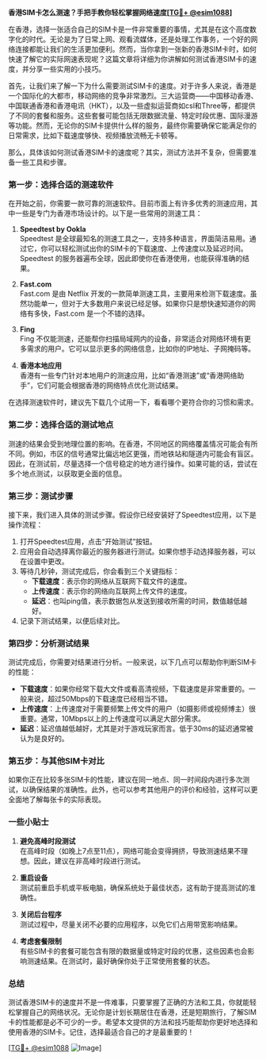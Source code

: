 **香港SIM卡怎么测速？手把手教你轻松掌握网络速度[[TG💪+ @esim1088](https://t.me/s/esim1088)]**

在香港，选择一张适合自己的SIM卡是一件非常重要的事情，尤其是在这个高度数字化的时代。无论是为了日常上网、观看流媒体，还是处理工作事务，一个好的网络连接都能让我们的生活更加便利。然而，当你拿到一张新的香港SIM卡时，如何快速了解它的实际网速表现呢？这篇文章将详细为你讲解如何测试香港SIM卡的速度，并分享一些实用的小技巧。

首先，让我们来了解一下为什么需要测试SIM卡的速度。对于许多人来说，香港是一个国际化的大都市，移动网络的竞争非常激烈。三大运营商——中国移动香港、中国联通香港和香港电讯（HKT），以及一些虚拟运营商如csl和Three等，都提供了不同的套餐和服务。这些套餐可能包括无限数据流量、特定时段优惠、国际漫游等功能。然而，无论你的SIM卡提供什么样的服务，最终你需要确保它能满足你的日常需求，比如下载速度够快、视频播放流畅无卡顿等。

那么，具体该如何测试香港SIM卡的速度呢？其实，测试方法并不复杂，但需要准备一些工具和步骤。

### **第一步：选择合适的测速软件**
在开始之前，你需要一款可靠的测速软件。目前市面上有许多优秀的测速应用，其中一些是专门为香港市场设计的。以下是一些常用的测速工具：

1. **Speedtest by Ookla**  
   Speedtest 是全球最知名的测速工具之一，支持多种语言，界面简洁易用。通过它，你可以轻松测试出你的SIM卡的下载速度、上传速度以及延迟时间。Speedtest 的服务器遍布全球，因此即使你在香港使用，也能获得准确的结果。

2. **Fast.com**  
   Fast.com 是由 Netflix 开发的一款简单测速工具，主要用来检测下载速度。虽然功能单一，但对于大多数用户来说已经足够。如果你只是想快速知道你的网络有多快，Fast.com 是一个不错的选择。

3. **Fing**  
   Fing 不仅能测速，还能帮你扫描局域网内的设备，非常适合对网络环境有更多需求的用户。它可以显示更多的网络信息，比如你的IP地址、子网掩码等。

4. **香港本地应用**  
   香港有一些专门针对本地用户的测速应用，比如“香港测速”或“香港网络助手”，它们可能会根据香港的网络特点优化测试结果。

在选择测速软件时，建议先下载几个试用一下，看看哪个更符合你的习惯和需求。

### **第二步：选择合适的测试地点**
测速的结果会受到地理位置的影响。在香港，不同地区的网络覆盖情况可能会有所不同。例如，市区的信号通常比偏远地区更强，而地铁站和隧道内可能会有盲区。因此，在测试前，尽量选择一个信号稳定的地方进行操作。如果可能的话，尝试在多个地点测试，以获取更全面的信息。

### **第三步：测试步骤**
接下来，我们进入具体的测试步骤。假设你已经安装好了Speedtest应用，以下是操作流程：

1. 打开Speedtest应用，点击“开始测试”按钮。
2. 应用会自动选择离你最近的服务器进行测试。如果你想手动选择服务器，可以在设置中更改。
3. 等待几秒钟，测试完成后，你会看到三个关键指标：
   - **下载速度**：表示你的网络从互联网下载文件的速度。
   - **上传速度**：表示你的网络向互联网上传文件的速度。
   - **延迟**：也叫ping值，表示数据包从发送到接收所需的时间，数值越低越好。
4. 记录下测试结果，以便后续对比。

### **第四步：分析测试结果**
测试完成后，你需要对结果进行分析。一般来说，以下几点可以帮助你判断SIM卡的性能：

- **下载速度**：如果你经常下载大文件或看高清视频，下载速度是非常重要的。一般来说，超过50Mbps的下载速度已经相当不错。
- **上传速度**：上传速度对于需要频繁上传文件的用户（如摄影师或视频博主）很重要。通常，10Mbps以上的上传速度可以满足大部分需求。
- **延迟**：延迟值越低越好，尤其是对于游戏玩家而言。低于30ms的延迟通常被认为是良好的。

### **第五步：与其他SIM卡对比**
如果你正在比较多张SIM卡的性能，建议在同一地点、同一时间段内进行多次测试，以确保结果的准确性。此外，也可以参考其他用户的评价和经验，这样可以更全面地了解每张卡的实际表现。

### **一些小贴士**
1. **避免高峰时段测试**  
   在高峰时段（如晚上7点至11点），网络可能会变得拥挤，导致测速结果不理想。因此，建议在非高峰时段进行测试。

2. **重启设备**  
   测试前重启手机或平板电脑，确保系统处于最佳状态，这有助于提高测试的准确性。

3. **关闭后台程序**  
   测试过程中，尽量关闭不必要的应用程序，以免它们占用带宽影响结果。

4. **考虑套餐限制**  
   有些SIM卡的套餐可能包含有限的数据量或特定时段的优惠，这些因素也会影响测速结果。在测试时，最好确保你处于正常使用套餐的状态。

### **总结**
测试香港SIM卡的速度并不是一件难事，只要掌握了正确的方法和工具，你就能轻松掌握自己的网络状况。无论你是计划长期居住在香港，还是短期旅行，了解SIM卡的性能都是必不可少的一步。希望本文提供的方法和技巧能帮助你更好地选择和使用香港的SIM卡。记住，选择最适合自己的才是最重要的！

[[TG💪+ @esim1088](https://t.me/s/esim1088) ![Image](https://i.postimg.cc/4NQfJmqS/Snipaste-2025-05-13-00-14-12.png)]